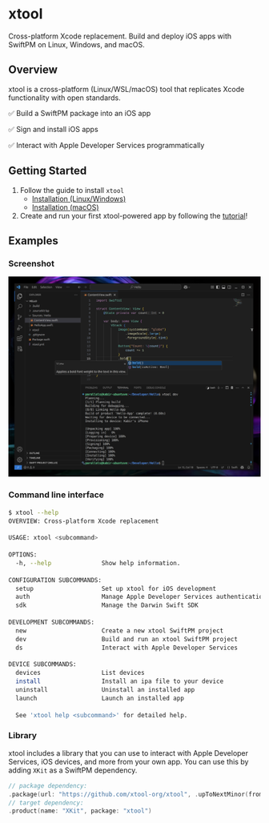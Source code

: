# xtool

Cross-platform Xcode replacement. Build and deploy iOS apps with SwiftPM on Linux, Windows, and macOS.

## Overview

xtool is a cross-platform (Linux/WSL/macOS) tool that replicates Xcode functionality with open standards.

✅ Build a SwiftPM package into an iOS app

✅ Sign and install iOS apps

✅ Interact with Apple Developer Services programmatically

## Getting Started

1. Follow the guide to install `xtool`
    - [Installation (Linux/Windows)](https://xtool.sh/documentation/xtooldocs/installation-linux)
    - [Installation (macOS)](https://xtool.sh/documentation/xtooldocs/installation-macos)
2. Create and run your first xtool-powered app by following the [tutorial](https://xtool.sh/tutorials/xtooldocs/first-app)!

## Examples

### Screenshot

![A screenshot of xtool being invoked from VSCode](Sources/XToolDocs/Documentation.docc/Resources/Cover.png)

### Command line interface

```bash
$ xtool --help
OVERVIEW: Cross-platform Xcode replacement

USAGE: xtool <subcommand>

OPTIONS:
  -h, --help              Show help information.

CONFIGURATION SUBCOMMANDS:
  setup                   Set up xtool for iOS development
  auth                    Manage Apple Developer Services authentication
  sdk                     Manage the Darwin Swift SDK

DEVELOPMENT SUBCOMMANDS:
  new                     Create a new xtool SwiftPM project
  dev                     Build and run an xtool SwiftPM project
  ds                      Interact with Apple Developer Services

DEVICE SUBCOMMANDS:
  devices                 List devices
  install                 Install an ipa file to your device
  uninstall               Uninstall an installed app
  launch                  Launch an installed app

  See 'xtool help <subcommand>' for detailed help.
```

### Library

xtool includes a library that you can use to interact with Apple Developer Services, iOS devices, and more from your own app. You can use this by adding `XKit` as a SwiftPM dependency.

```swift
// package dependency:
.package(url: "https://github.com/xtool-org/xtool", .upToNextMinor(from: "1.2.0"))
// target dependency:
.product(name: "XKit", package: "xtool")
```
